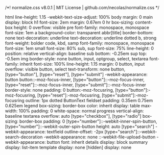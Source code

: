 /*! normalize.css v8.0.1 | MIT License | github.com/necolas/normalize.css */

html
	line-height: 1.15
	-webkit-text-size-adjust: 100%
body
	margin: 0
main
	display: block
h1
	font-size: 2em
	margin: 0.67em 0
hr
	box-sizing: content-box
	height: 0
	overflow: visible
pre
	font-family: monospace, monospace
	font-size: 1em
a
	background-color: transparent
abbr[title]
	border-bottom: none
	text-decoration: underline
	text-decoration: underline dotted
b,
strong
	font-weight: bolder
code,
kbd,
samp
	font-family: monospace, monospace
	font-size: 1em
small
	font-size: 80%
sub,
sup
	font-size: 75%
	line-height: 0
	position: relative
	vertical-align: baseline
sub
	bottom: -0.25em
sup
	top: -0.5em
img
	border-style: none
button,
input,
optgroup,
select,
textarea
	font-family: inherit
	font-size: 100%
	line-height: 1.15
	margin: 0
button,
input
	overflow: visible
button,
select
	text-transform: none
button,
[type="button"],
[type="reset"],
[type="submit"]
	-webkit-appearance: button
button::-moz-focus-inner,
[type="button"]::-moz-focus-inner,
[type="reset"]::-moz-focus-inner,
[type="submit"]::-moz-focus-inner
	border-style: none
	padding: 0
button:-moz-focusring,
[type="button"]:-moz-focusring,
[type="reset"]:-moz-focusring,
[type="submit"]:-moz-focusring
	outline: 1px dotted ButtonText
fieldset
	padding: 0.35em 0.75em 0.625em
legend
	box-sizing: border-box
	color: inherit
	display: table
	max-width: 100%
	padding: 0
	white-space: normal
progress
	vertical-align: baseline
textarea
	overflow: auto
[type="checkbox"],
[type="radio"]
	box-sizing: border-box
	padding: 0
[type="number"]::-webkit-inner-spin-button,
[type="number"]::-webkit-outer-spin-button
	height: auto
[type="search"]
	-webkit-appearance: textfield
	outline-offset: -2px
[type="search"]::-webkit-search-decoration
	-webkit-appearance: none
::-webkit-file-upload-button
	-webkit-appearance: button
	font: inherit
details
	display: block
summary
	display: list-item
template
	display: none
[hidden]
	display: none
